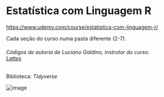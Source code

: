 # Estatística com Linguagem R

https://www.udemy.com/course/estatistica-com-linguagem-r/

Cada seção do curso numa pasta diferente (2-7).

<h6>Códigos de autoria de Luciano Galdino, instrutor do curso.<br>
<a href="http://lattes.cnpq.br/1964290408536126">Lattes</a></h6>

Biblioteca: *Tidyverse*

![image](https://user-images.githubusercontent.com/25599308/233772489-d43fbd02-b92c-41d6-b675-7445f93dc192.png)
